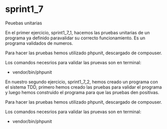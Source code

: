 # sprint1_7
Peuebas unitarias

En el primer ejercicio, sprint1_7_1, hacemos las pruebas unitarias de un programa ya definido paravalidar su correcto funcionamiento.
Es un programa validados de numeros.

Para hacer las pruebas hemos utilizado phpunit, descargado de compouser.

Los comandos necesrios para validar las pruevas son en terminal:
- vendor/bin/phpunit

En nuestro segundo ejercicio, sprint1_7_2, hemos creado un programa con el sistema TDD, primero hemos creado las pruebas para validar
el programa y luego hemos construido el programa para que las pruebas den positivas.

Para hacer las pruebas hemos utilizado phpunit, descargado de compouser.

Los comandos necesrios para validar las pruevas son en terminal:
- vendor/bin/phpunit

